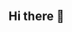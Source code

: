 ## Hi there 👋

<!--
**HaseebMurtaza/HaseebMurtaza** is a ✨ _special_ ✨ repository because its `README.md` (this file) appears on your GitHub profile.

- 🔭 I’m currently working on Natours and ReactJs project
- 🌱 I’m currently learning Advanced CSS with Sass and ReactJs..
- 📫 How to reach me: LinkedIn www.linkedin.com/in/haseeb-murtaza


